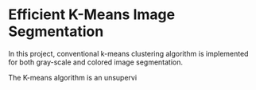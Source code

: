# Efficient K-Means Image Segmentation

In this project, conventional k-means clustering algorithm is implemented for both gray-scale and colored image segmentation.

The K-means algorithm is an unsupervi